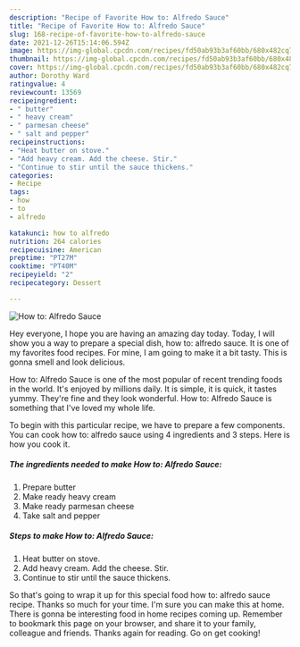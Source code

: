 ```yaml
---
description: "Recipe of Favorite How to: Alfredo Sauce"
title: "Recipe of Favorite How to: Alfredo Sauce"
slug: 168-recipe-of-favorite-how-to-alfredo-sauce
date: 2021-12-26T15:14:06.594Z
image: https://img-global.cpcdn.com/recipes/fd50ab93b3af60bb/680x482cq70/how-to-alfredo-sauce-recipe-main-photo.jpg
thumbnail: https://img-global.cpcdn.com/recipes/fd50ab93b3af60bb/680x482cq70/how-to-alfredo-sauce-recipe-main-photo.jpg
cover: https://img-global.cpcdn.com/recipes/fd50ab93b3af60bb/680x482cq70/how-to-alfredo-sauce-recipe-main-photo.jpg
author: Dorothy Ward
ratingvalue: 4
reviewcount: 13569
recipeingredient:
- " butter"
- " heavy cream"
- " parmesan cheese"
- " salt and pepper"
recipeinstructions:
- "Heat butter on stove."
- "Add heavy cream. Add the cheese. Stir."
- "Continue to stir until the sauce thickens."
categories:
- Recipe
tags:
- how
- to
- alfredo

katakunci: how to alfredo 
nutrition: 264 calories
recipecuisine: American
preptime: "PT27M"
cooktime: "PT40M"
recipeyield: "2"
recipecategory: Dessert

---
```



![How to: Alfredo Sauce](https://img-global.cpcdn.com/recipes/fd50ab93b3af60bb/680x482cq70/how-to-alfredo-sauce-recipe-main-photo.jpg)

Hey everyone, I hope you are having an amazing day today. Today, I will show you a way to prepare a special dish, how to: alfredo sauce. It is one of my favorites food recipes. For mine, I am going to make it a bit tasty. This is gonna smell and look delicious.

How to: Alfredo Sauce is one of the most popular of recent trending foods in the world. It's enjoyed by millions daily. It is simple, it is quick, it tastes yummy. They're fine and they look wonderful. How to: Alfredo Sauce is something that I've loved my whole life.




To begin with this particular recipe, we have to prepare a few components. You can cook how to: alfredo sauce using 4 ingredients and 3 steps. Here is how you cook it.

<!--inarticleads1-->

##### The ingredients needed to make How to: Alfredo Sauce:

1. Prepare  butter
1. Make ready  heavy cream
1. Make ready  parmesan cheese
1. Take  salt and pepper




<!--inarticleads2-->

##### Steps to make How to: Alfredo Sauce:

1. Heat butter on stove.
1. Add heavy cream. Add the cheese. Stir.
1. Continue to stir until the sauce thickens.




So that's going to wrap it up for this special food how to: alfredo sauce recipe. Thanks so much for your time. I'm sure you can make this at home. There is gonna be interesting food in home recipes coming up. Remember to bookmark this page on your browser, and share it to your family, colleague and friends. Thanks again for reading. Go on get cooking!
